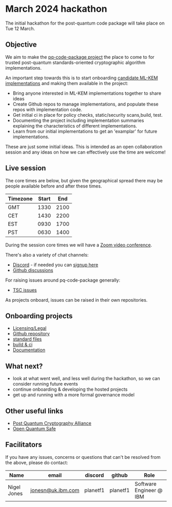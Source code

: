 [//]: # (SPDX-License-Identifier: CC-BY-4.0)

# March 2024 hackathon

The initial hackathon for the post-quantum code package will take place on Tue 12 March.



## Objective

We aim to make the [pq-code-package project](https://github.com/pq-code-package) the place to come to for trusted post-quantum standards-oriented cryptographic algorithm implementations.

An important step towards this is to start onboarding [candidate ML-KEM implementations](candidate-projects.md) and making them available in the project:


* Bring anyone interested in ML-KEM implementations together to share ideas
* Create Github repos to manage implementations, and populate these repos with implementation code.
* Get initial ci in place for policy checks, static/security scans,build, test.
* Documenting the project including implementation summaries explaining the characteristics of different implementations.
* Learn from our initial implementations to get an 'examplar' for future implementations.


These are just some initial ideas. This is intended as an open collaboration session and any ideas on how we can effectively use the time are welcome!

## Live session

The core times
are below, but given the geographical spread there may be people available before and after these times.

| Timezone | Start | End |
| --- | --- | --- |
| GMT | 1330 | 2100 |
| CET | 1430 | 2200 |
| EST | 0930 | 1700 |
| PST | 0630 | 1400 |  

During the session core times we will have a [Zoom video conference](https://zoom.us/j/97821311660?pwd=My9rWVRkbHJXbEJHQVc5TGlkNFpyZz09).

There's also a variety of chat channels:
 - [Discord](https://discord.com/channels/1202723482224295936/1203396039977996359) - if needed you can [signup here](https://discord.com/invite/xyVnwzfg5R)
 - [Github discussions](https://github.com/orgs/pq-code-package/discussions)

For raising issues around pq-code-package generally:
 - [TSC issues](https://github.com/pq-code-package/tsc)

 As projects onboard, issues can be raised in their own repositories.

## Onboarding projects

- [Licensing/Legal](licensing.md)
- [Github repository](project-onboarding.md)
- [standard files](standard-files.md)
- [build & ci](code-scanning.md)
- [Documentation](docs.md)

## What next?

* look at what went well, and less well during the hackathon, so we can consider running future events
* continue onboarding & developing the hosted projects
* get up and running with a more formal governance model

## Other useful links

- [Post Quantum Cryptography Alliance](https://pqca.org)
- [Open Quantum Safe](https://openquantumsafe.org/)

## Facilitators

If you have any issues, concerns or questions that can't be resolved from the above, please do contact:

| Name | email | discord | github | Role |
| --- | --- | --- | --- | --- |
| Nigel Jones | jonesn@uk.ibm.com | planetf1 | planetf1 | Software Engineer @ IBM |